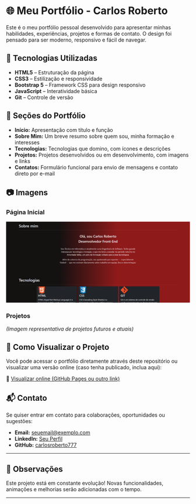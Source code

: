# 🌐 Meu Portfólio - Carlos Roberto

Este é o meu portfólio pessoal desenvolvido para apresentar minhas habilidades, experiências, projetos e formas de contato. O design foi pensado para ser moderno, responsivo e fácil de navegar.

## 🚀 Tecnologias Utilizadas

- **HTML5** – Estruturação da página
- **CSS3** – Estilização e responsividade
- **Bootstrap 5** – Framework CSS para design responsivo
- **JavaScript** – Interatividade básica
- **Git** – Controle de versão

## 📌 Seções do Portfólio

- **Início:** Apresentação com título e função
- **Sobre Mim:** Um breve resumo sobre quem sou, minha formação e interesses
- **Tecnologias:** Tecnologias que domino, com ícones e descrições
- **Projetos:** Projetos desenvolvidos ou em desenvolvimento, com imagens e links
- **Contatos:** Formulário funcional para envio de mensagens e contato direto por e-mail

## 📷 Imagens

### Página Inicial
![Página Inicial](img/Captura%20de%20tela%202025-05-04%20213046.png)

### Projetos
*(Imagem representativa de projetos futuros e atuais)*

## 📁 Como Visualizar o Projeto

Você pode acessar o portfólio diretamente através deste repositório ou visualizar uma versão online (caso tenha publicado, inclua aqui):

🔗 [Visualizar online (GitHub Pages ou outro link)](https://seu-link-aqui)

## 📬 Contato

Se quiser entrar em contato para colaborações, oportunidades ou sugestões:

- **Email:** seuemail@exemplo.com
- **LinkedIn:** [Seu Perfil](https://www.linkedin.com/in/seu-perfil)
- **GitHub:** [carlosroberto777](https://github.com/carlosroberto777)

---

## 📌 Observações

Este projeto está em constante evolução! Novas funcionalidades, animações e melhorias serão adicionadas com o tempo.

---
